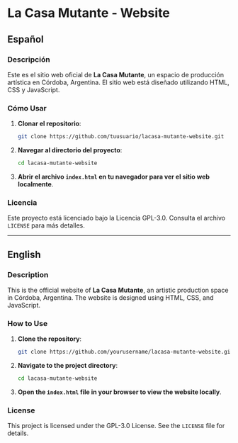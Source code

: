 # La Casa Mutante - Website

## Español

### Descripción
Este es el sitio web oficial de **La Casa Mutante**, un espacio de producción artística en Córdoba, Argentina. El sitio web está diseñado utilizando HTML, CSS y JavaScript.

### Cómo Usar
1. **Clonar el repositorio**:
    ```bash
    git clone https://github.com/tuusuario/lacasa-mutante-website.git
    ```
2. **Navegar al directorio del proyecto**:
    ```bash
    cd lacasa-mutante-website
    ```
3. **Abrir el archivo `index.html` en tu navegador para ver el sitio web localmente**.

### Licencia
Este proyecto está licenciado bajo la Licencia GPL-3.0. Consulta el archivo `LICENSE` para más detalles.

---

## English

### Description
This is the official website of **La Casa Mutante**, an artistic production space in Córdoba, Argentina. The website is designed using HTML, CSS, and JavaScript.

### How to Use
1. **Clone the repository**:
    ```bash
    git clone https://github.com/yourusername/lacasa-mutante-website.git
    ```
2. **Navigate to the project directory**:
    ```bash
    cd lacasa-mutante-website
    ```
3. **Open the `index.html` file in your browser to view the website locally**.

### License
This project is licensed under the GPL-3.0 License. See the `LICENSE` file for details.
